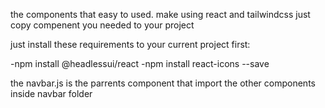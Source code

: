 the components that easy to used.
make using react and tailwindcss
just copy compenent you needed to your project

just install these requirements to your current project first:

-npm install @headlessui/react
-npm install react-icons --save

the navbar.js is the parrents component that import the other components inside navbar folder
